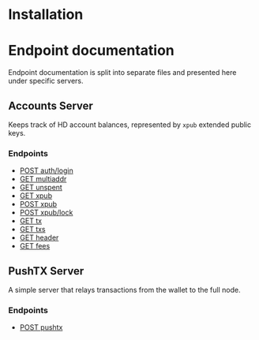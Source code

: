 # Installation

# Endpoint documentation

Endpoint documentation is split into separate files and presented here under specific servers.


## Accounts Server
Keeps track of HD account balances, represented by `xpub` extended public keys.

### Endpoints
* [POST auth/login](./POST_auth_login.md)
* [GET multiaddr](./GET_multiaddr.md)
* [GET unspent](./GET_unspent.md)
* [GET xpub](./GET_xpub.md)
* [POST xpub](./POST_xpub.md)
* [POST xpub/lock](./POST_xpub_lock.md)
* [GET tx](./GET_tx.md)
* [GET txs](./GET_txs.md)
* [GET header](./GET_header.md)
* [GET fees](./GET_fees.md)


## PushTX Server
A simple server that relays transactions from the wallet to the full node.

### Endpoints
* [POST pushtx](./POST_pushtx.md)

